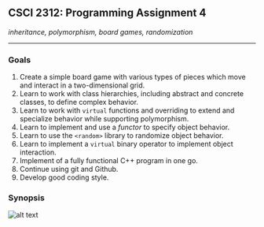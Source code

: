 ## CSCI 2312: Programming Assignment 4

_inheritance, polymorphism, board games, randomization_

* * *

### Goals

1. Create a simple board game with various types of pieces which move and interact in a two-dimensional grid.
2. Learn to work with class hierarchies, including abstract and concrete classes, to define complex behavior.
3. Learn to work with `virtual` functions and overriding to extend and specialize behavior while supporting polymorphism.
4. Learn to implement and use a _functor_ to specify object behavior.
5. Learn to use the `<random>` library to randomize object behavior.
6. Learn to implement a `virtual` binary operator to implement object interaction.
7. Implement of a fully functional C++ program in one go.
8. Continue using git and Github.
9. Develop good coding style.

### Synopsis

![alt text](https://github.com/ivogeorg/ucd-csci2312-pa4/images/icon48.png "Piece class hierarchy")

